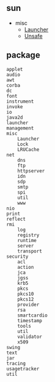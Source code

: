 ## sun
* misc
  * [Launcher](/10-java/src/rt.jar.src/sun/misc/Launcher.md)
  * [Unsafe](/10-java/src/rt.jar.src/sun/misc/Unsafe.md)

## package
```
applet
audio
awt
corba
dc
font
instrument
invoke
io
java2d
launcher
management
misc
    Launcher
    Lock
    LRUCache
net
    dns
    ftp
    httpserver
    idn
    sdp
    smtp
    spi
    util
    www
nio
print
reflect
rmi
    log
    registry
    runtime
    server
    transport
security
    acl
    action
    jca
    jgss
    krb5
    pkcs
    pkcs10
    pkcs12
    provider
    rsa
    smartcardio
    timestamp
    tools
    util
    validator
    x509
swing
text
jar
tracing
usagetracker
util
```